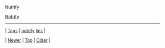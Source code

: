 <!--
title: Nutrify
date: 2020-06-28T15:27:00.260Z
tags: nutrify, link
-->


Nutrify

[Nutrify](http://nutrify.tumblr.com)

<!--BOTTOM-POST-NAVIGATION-->
---

| [Tags](tags.md) | [nutrify](tag-nutrify.md) [link](tag-link.md) |

| [Newer](74520792104.md) | [Top](index.md) | [Older](74534359689.md) |